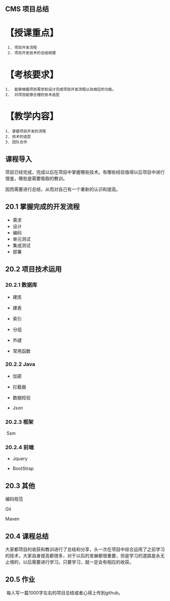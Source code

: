 ## CMS 项目总结

# 【授课重点】

  	 1. 项目开发流程
  	 2. 项目开发技术的总结梳理

# 【考核要求】

 	1.  能够根据项目需求和设计完成项目开发流程以及相应的功能。
 	2.  对项目能够合理的技术选型

# 【教学内容】

 	1. 掌握项目开发的流程
 	2. 技术的选型
 	3. 团队合作

## 课程导入

​     项目已经完成，完成以后在项目中掌握哪些技术。有哪些经验值得以后项目中进行借鉴，哪些是需要吸取的教训。

  因而需要进行总结，从而对自己有一个重新的认识和提高。

## 20.1 掌握完成的开发流程

- 需求
- 设计
- 编码
- 单元测试
- 集成测试
- 部署

## 20.2 项目技术运用

### 20.2.1 数据库

- 建库

- 建表

- 索引

- 分组

- 外键

- 常用函数

### 20.2.2 Java

- 加密

- 拦截器

- 数据校验

- Json


### 20.2.3 框架

​	Ssm

### 20.2.4 前端

- Jquery

- BootStrap


## 20.3 其他

编码规范

Git

Maven



## 20.4 课程总结

​	大家都项目的收获和教训进行了总结和分享，头一次在项目中综合运用了之前学习的技术，大家自身提高都很多，对于以后的发展都很重要，但是学习的道路是永无止境的，以后需要进行学习。只要学习，就一定会有相应的收获。

## 20.5 作业

​	每人写一篇1000字左右的项目总结或者心得上传到github。

​	